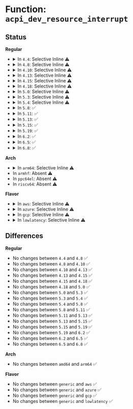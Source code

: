 # Function: <code>acpi_dev_resource_interrupt</code>

## Status
<b>Regular</b>
<ul>
<li>
<details>
<summary>In <code>4.4</code>: Selective Inline ⚠️</summary>

```c
bool acpi_dev_resource_interrupt(struct acpi_resource *ares, int index, struct resource *res);
```

**Collision:** Unique Global

**Inline:** Selective

**Transformation:** False

**Instances:**

```
In drivers/acpi/resource.c (ffffffff81481e8a)
Location: drivers/acpi/resource.c:408
Inline: True
Direct callers:
  - drivers/pnp/pnpacpi/rsparser.c:pnpacpi_allocated_resource
  - drivers/pnp/pnpacpi/rsparser.c:pnpacpi_allocated_resource
  - drivers/char/tpm/tpm_tis.c:tpm_check_resource
```
**Symbols:**

```
ffffffff81481e8a-ffffffff81481f35: acpi_dev_resource_interrupt (STB_GLOBAL)
```
</details>
</li>
<li>
<details>
<summary>In <code>4.8</code>: Selective Inline ⚠️</summary>

```c
bool acpi_dev_resource_interrupt(struct acpi_resource *ares, int index, struct resource *res);
```

**Collision:** Unique Global

**Inline:** Selective

**Transformation:** False

**Instances:**

```
In drivers/acpi/resource.c (ffffffff814d0983)
Location: drivers/acpi/resource.c:446
Inline: True
Direct callers:
  - drivers/pnp/pnpacpi/rsparser.c:pnpacpi_allocated_resource
  - drivers/pnp/pnpacpi/rsparser.c:pnpacpi_allocated_resource
  - drivers/char/tpm/tpm_tis.c:tpm_check_resource
```
**Symbols:**

```
ffffffff814d0983-ffffffff814d0a2e: acpi_dev_resource_interrupt (STB_GLOBAL)
```
</details>
</li>
<li>
<details>
<summary>In <code>4.10</code>: Selective Inline ⚠️</summary>

```c
bool acpi_dev_resource_interrupt(struct acpi_resource *ares, int index, struct resource *res);
```

**Collision:** Unique Global

**Inline:** Selective

**Transformation:** False

**Instances:**

```
In drivers/acpi/resource.c (ffffffff814f29e5)
Location: drivers/acpi/resource.c:459
Inline: True
Direct callers:
  - drivers/pnp/pnpacpi/rsparser.c:pnpacpi_allocated_resource
  - drivers/pnp/pnpacpi/rsparser.c:pnpacpi_allocated_resource
  - drivers/char/tpm/tpm_tis.c:tpm_check_resource
```
**Symbols:**

```
ffffffff814f29e5-ffffffff814f2a90: acpi_dev_resource_interrupt (STB_GLOBAL)
```
</details>
</li>
<li>
<details>
<summary>In <code>4.13</code>: Selective Inline ⚠️</summary>

```c
bool acpi_dev_resource_interrupt(struct acpi_resource *ares, int index, struct resource *res);
```

**Collision:** Unique Global

**Inline:** Selective

**Transformation:** False

**Instances:**

```
In drivers/acpi/resource.c (ffffffff81500340)
Location: drivers/acpi/resource.c:459
Inline: True
Direct callers:
  - drivers/pnp/pnpacpi/rsparser.c:pnpacpi_allocated_resource
  - drivers/pnp/pnpacpi/rsparser.c:pnpacpi_allocated_resource
```
**Symbols:**

```
ffffffff81500340-ffffffff81500402: acpi_dev_resource_interrupt (STB_GLOBAL)
```
</details>
</li>
<li>
<details>
<summary>In <code>4.15</code>: Selective Inline ⚠️</summary>

```c
bool acpi_dev_resource_interrupt(struct acpi_resource *ares, int index, struct resource *res);
```

**Collision:** Unique Global

**Inline:** Selective

**Transformation:** False

**Instances:**

```
In drivers/acpi/resource.c (ffffffff815424f0)
Location: drivers/acpi/resource.c:460
Inline: True
Direct callers:
  - drivers/pnp/pnpacpi/rsparser.c:pnpacpi_allocated_resource
  - drivers/pnp/pnpacpi/rsparser.c:pnpacpi_allocated_resource
```
**Symbols:**

```
ffffffff815424f0-ffffffff815425b2: acpi_dev_resource_interrupt (STB_GLOBAL)
```
</details>
</li>
<li>
<details>
<summary>In <code>4.18</code>: Selective Inline ⚠️</summary>

```c
bool acpi_dev_resource_interrupt(struct acpi_resource *ares, int index, struct resource *res);
```

**Collision:** Unique Global

**Inline:** Selective

**Transformation:** False

**Instances:**

```
In drivers/acpi/resource.c (ffffffff81578450)
Location: drivers/acpi/resource.c:460
Inline: True
Direct callers:
  - drivers/pnp/pnpacpi/rsparser.c:pnpacpi_allocated_resource
  - drivers/pnp/pnpacpi/rsparser.c:pnpacpi_allocated_resource
```
**Symbols:**

```
ffffffff81578450-ffffffff81578512: acpi_dev_resource_interrupt (STB_GLOBAL)
```
</details>
</li>
<li>
<details>
<summary>In <code>5.0</code>: Selective Inline ⚠️</summary>

```c
bool acpi_dev_resource_interrupt(struct acpi_resource *ares, int index, struct resource *res);
```

**Collision:** Unique Global

**Inline:** Selective

**Transformation:** False

**Instances:**

```
In drivers/acpi/resource.c (ffffffff815900c0)
Location: drivers/acpi/resource.c:460
Inline: True
Direct callers:
  - drivers/pnp/pnpacpi/rsparser.c:pnpacpi_allocated_resource
  - drivers/pnp/pnpacpi/rsparser.c:pnpacpi_allocated_resource
```
**Symbols:**

```
ffffffff815900c0-ffffffff81590182: acpi_dev_resource_interrupt (STB_GLOBAL)
```
</details>
</li>
<li>
<details>
<summary>In <code>5.3</code>: Selective Inline ⚠️</summary>

```c
bool acpi_dev_resource_interrupt(struct acpi_resource *ares, int index, struct resource *res);
```

**Collision:** Unique Global

**Inline:** Selective

**Transformation:** False

**Instances:**

```
In drivers/acpi/resource.c (ffffffff815c0ea0)
Location: drivers/acpi/resource.c:452
Inline: True
Direct callers:
  - drivers/pnp/pnpacpi/rsparser.c:pnpacpi_allocated_resource
  - drivers/pnp/pnpacpi/rsparser.c:pnpacpi_allocated_resource
  - drivers/spi/spi.c:acpi_spi_add_resource
```
**Symbols:**

```
ffffffff815c0ea0-ffffffff815c0f62: acpi_dev_resource_interrupt (STB_GLOBAL)
```
</details>
</li>
<li>
<details>
<summary>In <code>5.4</code>: Selective Inline ⚠️</summary>

```c
bool acpi_dev_resource_interrupt(struct acpi_resource *ares, int index, struct resource *res);
```

**Collision:** Unique Global

**Inline:** Selective

**Transformation:** False

**Instances:**

```
In drivers/acpi/resource.c (ffffffff815e2160)
Location: drivers/acpi/resource.c:452
Inline: True
Direct callers:
  - drivers/pnp/pnpacpi/rsparser.c:pnpacpi_allocated_resource
  - drivers/pnp/pnpacpi/rsparser.c:pnpacpi_allocated_resource
  - drivers/spi/spi.c:acpi_spi_add_resource
```
**Symbols:**

```
ffffffff815e2160-ffffffff815e2222: acpi_dev_resource_interrupt (STB_GLOBAL)
```
</details>
</li>
<li>
<details>
<summary>In <code>5.8</code>: ✅</summary>

```c
bool acpi_dev_resource_interrupt(struct acpi_resource *ares, int index, struct resource *res);
```

**Collision:** Unique Global

**Inline:** No

**Transformation:** False

**Instances:**

```
In drivers/acpi/resource.c (ffffffff8168ceb0)
Location: drivers/acpi/resource.c:452
Inline: False
Direct callers:
  - drivers/acpi/evged.c:acpi_ged_request_interrupt
  - drivers/pnp/pnpacpi/rsparser.c:pnpacpi_allocated_resource
  - drivers/pnp/pnpacpi/rsparser.c:pnpacpi_allocated_resource
  - drivers/spi/spi.c:acpi_spi_add_resource
```
**Symbols:**

```
ffffffff8168ceb0-ffffffff8168cf72: acpi_dev_resource_interrupt (STB_GLOBAL)
```
</details>
</li>
<li>
<details>
<summary>In <code>5.11</code>: ✅</summary>

```c
bool acpi_dev_resource_interrupt(struct acpi_resource *ares, int index, struct resource *res);
```

**Collision:** Unique Global

**Inline:** No

**Transformation:** False

**Instances:**

```
In drivers/acpi/resource.c (ffffffff816aabb0)
Location: drivers/acpi/resource.c:445
Inline: False
Direct callers:
  - drivers/acpi/evged.c:acpi_ged_request_interrupt
  - drivers/pnp/pnpacpi/rsparser.c:pnpacpi_allocated_resource
  - drivers/pnp/pnpacpi/rsparser.c:pnpacpi_allocated_resource
  - drivers/spi/spi.c:acpi_spi_add_resource
```
**Symbols:**

```
ffffffff816aabb0-ffffffff816aac72: acpi_dev_resource_interrupt (STB_GLOBAL)
```
</details>
</li>
<li>
<details>
<summary>In <code>5.13</code>: ✅</summary>

```c
bool acpi_dev_resource_interrupt(struct acpi_resource *ares, int index, struct resource *res);
```

**Collision:** Unique Global

**Inline:** No

**Transformation:** False

**Instances:**

```
In drivers/acpi/resource.c (ffffffff8168d450)
Location: drivers/acpi/resource.c:490
Inline: False
Direct callers:
  - drivers/acpi/evged.c:acpi_ged_request_interrupt
  - drivers/pnp/pnpacpi/rsparser.c:pnpacpi_allocated_resource
  - drivers/pnp/pnpacpi/rsparser.c:pnpacpi_allocated_resource
  - drivers/spi/spi.c:acpi_spi_add_resource
```
**Symbols:**

```
ffffffff8168d450-ffffffff8168d50f: acpi_dev_resource_interrupt (STB_GLOBAL)
```
</details>
</li>
<li>
<details>
<summary>In <code>5.15</code>: ✅</summary>

```c
bool acpi_dev_resource_interrupt(struct acpi_resource *ares, int index, struct resource *res);
```

**Collision:** Unique Global

**Inline:** No

**Transformation:** False

**Instances:**

```
In drivers/acpi/resource.c (ffffffff81702c80)
Location: drivers/acpi/resource.c:497
Inline: False
Direct callers:
  - drivers/acpi/evged.c:acpi_ged_request_interrupt
  - drivers/pnp/pnpacpi/rsparser.c:pnpacpi_allocated_resource
  - drivers/pnp/pnpacpi/rsparser.c:pnpacpi_allocated_resource
  - drivers/spi/spi.c:acpi_spi_add_resource
```
**Symbols:**

```
ffffffff81702c80-ffffffff81702d3f: acpi_dev_resource_interrupt (STB_GLOBAL)
```
</details>
</li>
<li>
<details>
<summary>In <code>5.19</code>: ✅</summary>

```c
bool acpi_dev_resource_interrupt(struct acpi_resource *ares, int index, struct resource *res);
```

**Collision:** Unique Global

**Inline:** No

**Transformation:** False

**Instances:**

```
In drivers/acpi/resource.c (ffffffff81830880)
Location: drivers/acpi/resource.c:497
Inline: False
Direct callers:
  - drivers/acpi/resource.c:acpi_dev_process_resource
  - drivers/acpi/evged.c:acpi_ged_request_interrupt
  - drivers/pnp/pnpacpi/rsparser.c:pnpacpi_allocated_resource
  - drivers/pnp/pnpacpi/rsparser.c:pnpacpi_allocated_resource
  - drivers/spi/spi.c:acpi_spi_add_resource
  - drivers/i2c/i2c-core-acpi.c:i2c_acpi_add_resource
```
**Symbols:**

```
ffffffff81830880-ffffffff81830954: acpi_dev_resource_interrupt (STB_GLOBAL)
```
</details>
</li>
<li>
<details>
<summary>In <code>6.2</code>: ✅</summary>

```c
bool acpi_dev_resource_interrupt(struct acpi_resource *ares, int index, struct resource *res);
```

**Collision:** Unique Global

**Inline:** No

**Transformation:** False

**Instances:**

```
In drivers/acpi/resource.c (ffffffff81964580)
Location: drivers/acpi/resource.c:612
Inline: False
Direct callers:
  - drivers/acpi/resource.c:acpi_dev_process_resource
  - drivers/acpi/evged.c:acpi_ged_request_interrupt
  - drivers/pnp/pnpacpi/rsparser.c:pnpacpi_allocated_resource
  - drivers/pnp/pnpacpi/rsparser.c:pnpacpi_allocated_resource
  - drivers/spi/spi.c:acpi_spi_add_resource
  - drivers/i2c/i2c-core-acpi.c:i2c_acpi_add_irq_resource
```
**Symbols:**

```
ffffffff81964580-ffffffff8196465b: acpi_dev_resource_interrupt (STB_GLOBAL)
```
</details>
</li>
<li>
<details>
<summary>In <code>6.5</code>: ✅</summary>

```c
bool acpi_dev_resource_interrupt(struct acpi_resource *ares, int index, struct resource *res);
```

**Collision:** Unique Global

**Inline:** No

**Transformation:** False

**Instances:**

```
In drivers/acpi/resource.c (ffffffff819aaa50)
Location: drivers/acpi/resource.c:653
Inline: False
Direct callers:
  - drivers/acpi/resource.c:acpi_dev_process_resource
  - drivers/acpi/evged.c:acpi_ged_request_interrupt
  - drivers/pnp/pnpacpi/rsparser.c:pnpacpi_allocated_resource
  - drivers/pnp/pnpacpi/rsparser.c:pnpacpi_allocated_resource
  - drivers/spi/spi.c:acpi_spi_add_resource
  - drivers/i2c/i2c-core-acpi.c:i2c_acpi_add_irq_resource
```
**Symbols:**

```
ffffffff819aaa50-ffffffff819aab11: acpi_dev_resource_interrupt (STB_GLOBAL)
```
</details>
</li>
<li>
<details>
<summary>In <code>6.8</code>: ✅</summary>

```c
bool acpi_dev_resource_interrupt(struct acpi_resource *ares, int index, struct resource *res);
```

**Collision:** Unique Global

**Inline:** No

**Transformation:** False

**Instances:**

```
In drivers/acpi/resource.c (ffffffff819f4d20)
Location: drivers/acpi/resource.c:716
Inline: False
Direct callers:
  - drivers/acpi/resource.c:acpi_dev_process_resource
  - drivers/acpi/evged.c:acpi_ged_request_interrupt
  - drivers/pnp/pnpacpi/rsparser.c:pnpacpi_allocated_resource
  - drivers/pnp/pnpacpi/rsparser.c:pnpacpi_allocated_resource
  - drivers/spi/spi.c:acpi_spi_add_resource
  - drivers/i2c/i2c-core-acpi.c:i2c_acpi_add_irq_resource
```
**Symbols:**

```
ffffffff819f4d20-ffffffff819f4de1: acpi_dev_resource_interrupt (STB_GLOBAL)
```
</details>
</li>
</ul>
<b>Arch</b>
<ul>
<li>
<details>
<summary>In <code>arm64</code>: Selective Inline ⚠️</summary>

```c
bool acpi_dev_resource_interrupt(struct acpi_resource *ares, int index, struct resource *res);
```

**Collision:** Unique Global

**Inline:** Selective

**Transformation:** False

**Instances:**

```
In drivers/acpi/resource.c (ffff80001076ea78)
Location: drivers/acpi/resource.c:452
Inline: True
Direct callers:
  - drivers/acpi/evged.c:acpi_ged_request_interrupt
  - drivers/pnp/pnpacpi/rsparser.c:pnpacpi_allocated_resource
  - drivers/pnp/pnpacpi/rsparser.c:pnpacpi_allocated_resource
  - drivers/spi/spi.c:acpi_spi_add_resource
```
**Symbols:**

```
ffff80001076ea78-ffff80001076eb94: acpi_dev_resource_interrupt (STB_GLOBAL)
```
</details>
</li>
<li>
In <code>armhf</code>: Absent ⚠️
</li>
<li>
In <code>ppc64el</code>: Absent ⚠️
</li>
<li>
In <code>riscv64</code>: Absent ⚠️
</li>
</ul>
<b>Flavor</b>
<ul>
<li>
<details>
<summary>In <code>aws</code>: Selective Inline ⚠️</summary>

```c
bool acpi_dev_resource_interrupt(struct acpi_resource *ares, int index, struct resource *res);
```

**Collision:** Unique Global

**Inline:** Selective

**Transformation:** False

**Instances:**

```
In drivers/acpi/resource.c (ffffffff815d4420)
Location: drivers/acpi/resource.c:452
Inline: True
Direct callers:
  - drivers/pnp/pnpacpi/rsparser.c:pnpacpi_allocated_resource
  - drivers/pnp/pnpacpi/rsparser.c:pnpacpi_allocated_resource
  - drivers/spi/spi.c:acpi_spi_add_resource
```
**Symbols:**

```
ffffffff815d4420-ffffffff815d44e2: acpi_dev_resource_interrupt (STB_GLOBAL)
```
</details>
</li>
<li>
<details>
<summary>In <code>azure</code>: Selective Inline ⚠️</summary>

```c
bool acpi_dev_resource_interrupt(struct acpi_resource *ares, int index, struct resource *res);
```

**Collision:** Unique Global

**Inline:** Selective

**Transformation:** False

**Instances:**

```
In drivers/acpi/resource.c (ffffffff815bdfe0)
Location: drivers/acpi/resource.c:452
Inline: True
Direct callers:
  - drivers/pnp/pnpacpi/rsparser.c:pnpacpi_allocated_resource
  - drivers/pnp/pnpacpi/rsparser.c:pnpacpi_allocated_resource
  - drivers/spi/spi.c:acpi_spi_add_resource
```
**Symbols:**

```
ffffffff815bdfe0-ffffffff815be0a2: acpi_dev_resource_interrupt (STB_GLOBAL)
```
</details>
</li>
<li>
<details>
<summary>In <code>gcp</code>: Selective Inline ⚠️</summary>

```c
bool acpi_dev_resource_interrupt(struct acpi_resource *ares, int index, struct resource *res);
```

**Collision:** Unique Global

**Inline:** Selective

**Transformation:** False

**Instances:**

```
In drivers/acpi/resource.c (ffffffff815d6440)
Location: drivers/acpi/resource.c:452
Inline: True
Direct callers:
  - drivers/pnp/pnpacpi/rsparser.c:pnpacpi_allocated_resource
  - drivers/pnp/pnpacpi/rsparser.c:pnpacpi_allocated_resource
  - drivers/spi/spi.c:acpi_spi_add_resource
```
**Symbols:**

```
ffffffff815d6440-ffffffff815d6502: acpi_dev_resource_interrupt (STB_GLOBAL)
```
</details>
</li>
<li>
<details>
<summary>In <code>lowlatency</code>: Selective Inline ⚠️</summary>

```c
bool acpi_dev_resource_interrupt(struct acpi_resource *ares, int index, struct resource *res);
```

**Collision:** Unique Global

**Inline:** Selective

**Transformation:** False

**Instances:**

```
In drivers/acpi/resource.c (ffffffff815f0300)
Location: drivers/acpi/resource.c:452
Inline: True
Direct callers:
  - drivers/pnp/pnpacpi/rsparser.c:pnpacpi_allocated_resource
  - drivers/pnp/pnpacpi/rsparser.c:pnpacpi_allocated_resource
  - drivers/spi/spi.c:acpi_spi_add_resource
```
**Symbols:**

```
ffffffff815f0300-ffffffff815f03c2: acpi_dev_resource_interrupt (STB_GLOBAL)
```
</details>
</li>
</ul>

## Differences
<b>Regular</b>
<ul>
<li>
No changes between <code>4.4</code> and <code>4.8</code> ✅
</li>
<li>
No changes between <code>4.8</code> and <code>4.10</code> ✅
</li>
<li>
No changes between <code>4.10</code> and <code>4.13</code> ✅
</li>
<li>
No changes between <code>4.13</code> and <code>4.15</code> ✅
</li>
<li>
No changes between <code>4.15</code> and <code>4.18</code> ✅
</li>
<li>
No changes between <code>4.18</code> and <code>5.0</code> ✅
</li>
<li>
No changes between <code>5.0</code> and <code>5.3</code> ✅
</li>
<li>
No changes between <code>5.3</code> and <code>5.4</code> ✅
</li>
<li>
No changes between <code>5.4</code> and <code>5.8</code> ✅
</li>
<li>
No changes between <code>5.8</code> and <code>5.11</code> ✅
</li>
<li>
No changes between <code>5.11</code> and <code>5.13</code> ✅
</li>
<li>
No changes between <code>5.13</code> and <code>5.15</code> ✅
</li>
<li>
No changes between <code>5.15</code> and <code>5.19</code> ✅
</li>
<li>
No changes between <code>5.19</code> and <code>6.2</code> ✅
</li>
<li>
No changes between <code>6.2</code> and <code>6.5</code> ✅
</li>
<li>
No changes between <code>6.5</code> and <code>6.8</code> ✅
</li>
</ul>
<b>Arch</b>
<ul>
<li>
No changes between <code>amd64</code> and <code>arm64</code> ✅
</li>
</ul>
<b>Flavor</b>
<ul>
<li>
No changes between <code>generic</code> and <code>aws</code> ✅
</li>
<li>
No changes between <code>generic</code> and <code>azure</code> ✅
</li>
<li>
No changes between <code>generic</code> and <code>gcp</code> ✅
</li>
<li>
No changes between <code>generic</code> and <code>lowlatency</code> ✅
</li>
</ul>
